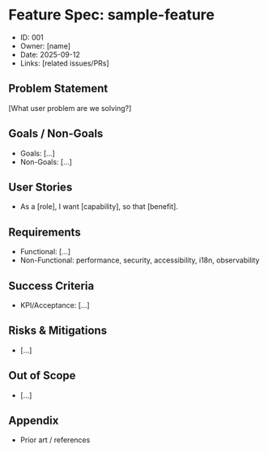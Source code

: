 # Feature Spec: sample-feature

- ID: 001
- Owner: [name]
- Date: 2025-09-12
- Links: [related issues/PRs]

## Problem Statement

[What user problem are we solving?]

## Goals / Non-Goals

- Goals: [...]
- Non-Goals: [...]

## User Stories

- As a [role], I want [capability], so that [benefit].

## Requirements

- Functional: [...]
- Non-Functional: performance, security, accessibility, i18n, observability

## Success Criteria

- KPI/Acceptance: [...]

## Risks & Mitigations

- [...]

## Out of Scope

- [...]

## Appendix

- Prior art / references
